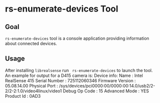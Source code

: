 # rs-enumerate-devices Tool

## Goal
`rs-enumerate-devices` tool is a console application providing information about connected devices.

## Usage
After installing `librealsense` run ` rs-enumerate-devices` to launch the tool. 
An example for output for a D415 camera is:
Device info: 
    Name                          :     Intel RealSense 415
    Serial Number                 :     725112060346
    Firmware Version              :     05.08.14.00
    Physical Port                 :     /sys/devices/pci0000:00/0000:00:14.0/usb2/2-2/2-2:1.0/video4linux/video1
    Debug Op Code                 :     15
    Advanced Mode                 :     YES
    Product Id                    :     0AD3



